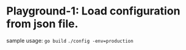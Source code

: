 Playground-1: Load configuration from json file.
=========

sample usage:
```go build```
```./config -env=production```